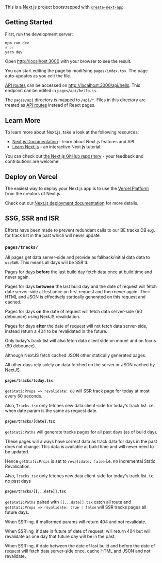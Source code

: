 This is a [Next.js](https://nextjs.org/) project bootstrapped with [`create-next-app`](https://github.com/vercel/next.js/tree/canary/packages/create-next-app).

## Getting Started

First, run the development server:

```bash
npm run dev
# or
yarn dev
```

Open [http://localhost:3000](http://localhost:3000) with your browser to see the result.

You can start editing the page by modifying `pages/index.tsx`. The page auto-updates as you edit the file.

[API routes](https://nextjs.org/docs/api-routes/introduction) can be accessed on [http://localhost:3000/api/hello](http://localhost:3000/api/hello). This endpoint can be edited in `pages/api/hello.ts`.

The `pages/api` directory is mapped to `/api/*`. Files in this directory are treated as [API routes](https://nextjs.org/docs/api-routes/introduction) instead of React pages.

## Learn More

To learn more about Next.js, take a look at the following resources:

- [Next.js Documentation](https://nextjs.org/docs) - learn about Next.js features and API.
- [Learn Next.js](https://nextjs.org/learn) - an interactive Next.js tutorial.

You can check out [the Next.js GitHub repository](https://github.com/vercel/next.js/) - your feedback and contributions are welcome!

## Deploy on Vercel

The easiest way to deploy your Next.js app is to use the [Vercel Platform](https://vercel.com/new?utm_medium=default-template&filter=next.js&utm_source=create-next-app&utm_campaign=create-next-app-readme) from the creators of Next.js.

Check out our [Next.js deployment documentation](https://nextjs.org/docs/deployment) for more details.

## SSG, SSR and ISR

Efforts have been made to prevent redundant calls to our BE tracks DB e.g. for track list in the past which will never update.

### `pages/tracks/`

All pages get data server-side and provide as fallback/initial data data to `useSWR`. This means all days will be SSR'd.

Pages for days **before** the last build day fetch data once at build time and never again.

Pages for days **between** the last build day and the date of request will fetch date server-side at lest once on first request and then never again. Their HTML and JSON is effectively statically generated on this request and cached.

Pages for days **on** the date of request will fetch data server-side (60 debounce) using NextJS revalidation.

Pages for days **after** the date of request will not fetch data server-side, instead return a 404 to be revalidated in the future.

Only today's track list will also fetch data client side on mount and on focus (60 debounce).

Although NextJS fetch cached JSON other statically generated pages.

All other days rely solely on data fetched on the server or JSON cached by NextJS.

#### `pages/tracks/today.tsx`

`getStaticProps => revalidate: 60` will SSR track page for today at most every 60 seconds.

Also, `Tracks.tsx` only fetches new data client-side for today's track list. i.e. when date param is the same as request date.

#### `pages/tracks/[date].tsx`

`getStaticPaths` will generate tracks pages for all past days (as of build day).

These pages will always have correct data as track data for days in the past does not change. This data is available at build time and will never need to be updated.

Hence `getStaticProps` is set to `revalidate: false` i.e. no Incremental Static Revalidation.

Also, `Tracks.tsx` only fetches new data client-side for today's track list. i.e. no past days

#### `pages/tracks/[[...date]].tsx`

`getStaticPaths` paired with `[[...date]].tsx` catch all route and `getStaticProps => revalidate: true | false` will SSR tracks pages all future days.

When SSR'ing, if malformed params will return 404 and not revalidate.

When SSR'ing, if date in future of date of request, will return 404 but will revalidate as one day that future day will be in the past.

When SSR'ing, if date between the date of last build and before the date of request will fetch data server-side once, cache HTML and JSON and not revalidate.

